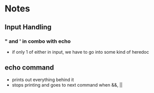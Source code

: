 # Notes
## Input Handling
### " and ' in combo with echo
- if only 1 of either in input, we have to go into some kind of heredoc
## echo command
- prints out everything behind it
- stops printing and goes to next command when &&, ||